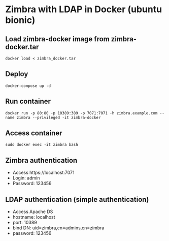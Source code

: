 # Zimbra with LDAP in Docker (ubuntu bionic)

## Load zimbra-docker image from zimbra-docker.tar
```shell
docker load < zimbra_docker.tar
```

## Deploy
```shell
docker-compose up -d
```

## Run container
```shell
docker run -p 80:80 -p 10389:389 -p 7071:7071 -h zimbra.example.com --name zimbra --privileged -it zimbra-docker
```

## Access container
```shell
sudo docker exec -it zimbra bash
```

## Zimbra authentication

- Access https://localhost:7071
- Login: admin
- Password: 123456

## LDAP authentication (simple authentication)

- Access Apache DS
- hostname: localhost
- port: 10389
- bind DN: uid=zimbra,cn=admins,cn=zimbra
- password: 123456